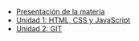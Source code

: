 - [Presentación de la materia](/)
- [Unidad 1: HTML, CSS y JavaScript](/1-html-css-js/index)
- [Unidad 2: GIT](/2-git/index)
